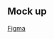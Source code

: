 ## Mock up
[Figma](https://www.figma.com/design/x9uXBsGJCdLvoZaBMatU0Y/Project-2-Mock-Up?node-id=0-1)

